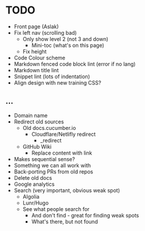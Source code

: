 # TODO

* Front page (Aslak)
* Fix left nav (scrolling bad)
  * Only show level 2 (not 3 and down)
    * Mini-toc (what's on this page)
  * Fix height
* Code Colour scheme
* Markdown fenced code block lint (error if no lang)
* Markdown title lint
* Snippet lint (lots of indentation)
* Align design with new training CSS?


## ...

* Domain name
* Redirect old sources
  * Old docs.cucumber.io
    * Cloudflare/Netlifly redirect
      * _redirect
  * GitHub Wiki
    * Replace content with link
* Makes sequential sense?
* Something we can all work with
* Back-porting PRs from old repos
* Delete old docs
* Google analytics
* Search (very important, obvious weak spot)
  * Algolia
  * Lunr/Hugo
  * See what people search for
    * And don't find - great for finding weak spots
    * What's there, but not found
